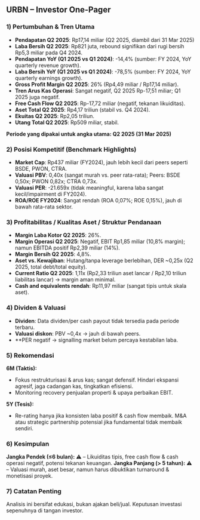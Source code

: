 ## URBN – Investor One-Pager

### 1) Pertumbuhan & Tren Utama
- **Pendapatan Q2 2025**: Rp17,14 miliar (Q2 2025, diambil dari 31 Mar 2025)
- **Laba Bersih Q2 2025**: Rp821 juta, rebound signifikan dari rugi bersih Rp5,3 miliar pada Q4 2024.
- **Pendapatan YoY (Q1 2025 vs Q1 2024)**: -14,4% (sumber: FY 2024, YoY quarterly revenue growth).
- **Laba Bersih YoY (Q1 2025 vs Q1 2024)**: -78,5% (sumber: FY 2024, YoY quarterly earnings growth).
- **Gross Profit Margin Q2 2025**: 26% (Rp4,49 miliar / Rp17,14 miliar).
- **Tren Arus Kas Operasi**: Sangat negatif, Q2 2025 Rp-17,51 miliar; Q1 2025 juga negatif.
- **Free Cash Flow Q2 2025**: Rp-17,72 miliar (negatif, tekanan likuiditas).
- **Aset Total Q2 2025**: Rp4,17 triliun (stabil vs. Q4 2024).
- **Ekuitas Q2 2025**: Rp2,05 triliun.
- **Utang Total Q2 2025**: Rp509 miliar, stabil.

**Periode yang dipakai untuk angka utama: Q2 2025 (31 Mar 2025)**

### 2) Posisi Kompetitif (Benchmark Highlights)
- **Market Cap**: Rp437 miliar (FY2024), jauh lebih kecil dari peers seperti BSDE, PWON, CTRA.
- **Valuasi PBV**: 0,40x (sangat murah vs. peer rata-rata); Peers: BSDE 0,50x; PWON 0,82x; CTRA 0,73x.
- **Valuasi PER**: -21.659x (tidak meaningful, karena laba sangat kecil/impairment di FY2024).
- **ROA/ROE FY2024**: Sangat rendah (ROA 0,07%; ROE 0,15%), jauh di bawah rata-rata sektor.

### 3) Profitabilitas / Kualitas Aset / Struktur Pendanaan
- **Margin Laba Kotor Q2 2025**: 26%.
- **Margin Operasi Q2 2025**: Negatif, EBIT Rp1,85 miliar (10,8% margin); namun EBITDA positif Rp2,39 miliar (14%).
- **Margin Bersih Q2 2025**: 4,8%.
- **Aset vs. Kewajiban**: Hutang/tanpa leverage berlebihan, DER ~0,25x (Q2 2025, total debt/total equity).
- **Current Ratio Q2 2025**: 1,11x (Rp2,33 triliun aset lancar / Rp2,10 triliun liabilitas lancar) → margin aman minimal.
- **Cash and equivalents rendah**: Rp11,97 miliar (sangat tipis untuk skala aset).

### 4) Dividen & Valuasi
- **Dividen**: Data dividen/per cash payout tidak tersedia pada periode terbaru.
- **Valuasi diskon**: PBV ~0,4x → jauh di bawah peers.
- **PER negatif → signalling market belum percaya kestabilan laba.

### 5) Rekomendasi
**6M (Taktis):**
- Fokus restrukturisasi & arus kas; sangat defensif. Hindari ekspansi agresif, jaga cadangan kas, tingkatkan efisiensi.
- Monitoring recovery penjualan properti & upaya perbaikan EBIT.

**5Y (Tesis):**
- Re-rating hanya jika konsisten laba positif & cash flow membaik. M&A atau strategic partnership potensial jika fundamental tidak membaik sendiri.

### 6) Kesimpulan
**Jangka Pendek (≤6 bulan):** ⚠️ – Likuiditas tipis, free cash flow & cash operasi negatif, potensi tekanan keuangan.
**Jangka Panjang (> 5 tahun):** ⚠️ – Valuasi murah, aset besar, namun harus dibuktikan turnaround & monetisasi proyek.

### 7) Catatan Penting
Analisis ini bersifat edukasi, bukan ajakan beli/jual. Keputusan investasi sepenuhnya di tangan investor.
